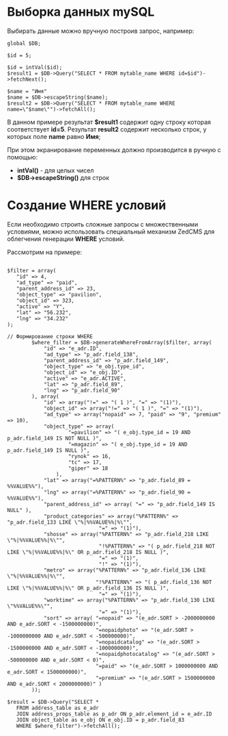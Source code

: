 # Выборка данных mySQL #

Выбирать данные можно вручную построив запрос, например:
```
global $DB;

$id = 5;

$id = intVal($id);
$result1 = $DB->Query("SELECT * FROM mytable_name WHERE id=$id")->fetchNext();

$name = "Имя"
$name = $DB->escapeString($name);
$result2 = $DB->Query("SELECT * FROM mytable_name WHERE name=\"$name\"")->fetchAll();
```

В данном примере результат **$result1** содержит одну строку которая соответствует **id=5**.
Результат **result2** содержит несколько строк, у которых поле **name** равно **Имя**;

При этом экранирование переменных должно производится в ручную с помощью:
  * **intVal()** - для целых чисел
  * **$DB->escapeString()** для строк

# Создание WHERE условий #
Если необходимо строить сложные запросы с множественными условиями, можно использовать специальный механизм ZedCMS для облегчения генерации **WHERE** условий.

Рассмотрим на примере:
```

$filter = array(
   "id" => 4,
   "ad_type" => "paid",
   "parent_address_id" => 23,
   "object_type" => "pavilion",
   "object_id" => 323,
   "active" => "Y",
   "lat" => "56.232",
   "lng" => "34.232"
);

// Формирование строки WHERE
        $where_filter = $DB->generateWhereFromArray($filter, array(
            "id" => "e_adr.ID",
            "ad_type" => "p_adr.field_138",
            "parent_address_id" => "p_adr.field_149",
            "object_type" => "e_obj.type_id",
            "object_id" => "e_obj.ID",
            "active" => "e_adr.ACTIVE",
            "lat" => "p_adr.field_89",
            "lng" => "p_adr.field_90"
        ), array(
            "id" => array("!=" => "( 1 )", "=" => "(1)"),
            "object_id" => array("!=" => "( 1 )", "=" => "(1)"),
            "ad_type" => array("nopaid" => 7, "paid" => "9", "premium" => 10),
            "object_type" => array(
                    "=pavilion" => "( e_obj.type_id = 19 AND p_adr.field_149 IS NOT NULL )",
                    "=magazin" => "( e_obj.type_id = 19 AND p_adr.field_149 IS NULL )",
                    "rynok" => 16,
                    "tc" => 17,
                    "giper" => 18
                ),
            "lat" => array("=%PATTERN%" => "p_adr.field_89 = %%VALUE%%"),
            "lng" => array("=%PATTERN%" => "p_adr.field_90 = %%VALUE%%"),
            "parent_address_id" => array( "=" => "p_adr.field_149 IS NULL" ),
            "product_categories" => array("%PATTERN%" => "p_adr.field_133 LIKE \"%|%%VALUE%%|%\"",
                              "=" => "(1)"),
            "shosse" => array("%PATTERN%" => "p_adr.field_218 LIKE \"%|%%VALUE%%|%\"",
                              "!%PATTERN%" => "( p_adr.field_218 NOT LIKE \"%|%%VALUE%%|%\" OR p_adr.field_218 IS NULL )",
                              "=" => "(1)",
                              "!" => "(1)"),
            "metro" => array("%PATTERN%" => "p_adr.field_136 LIKE \"%|%%VALUE%%|%\"",
                             "!%PATTERN%" => "( p_adr.field_136 NOT LIKE \"%|%%VALUE%%|%\" OR p_adr.field_136 IS NULL )",
                              "=" => "(1)"),
            "worktime" => array("%PATTERN%" => "p_adr.field_130 LIKE \"%%VALUE%%\"",
                              "=" => "(1)"),
            "sort" => array( "=nopaid" => "(e_adr.SORT > -2000000000 AND e_adr.SORT < -1500000000)",
                             "=nopaidphoto" => "(e_adr.SORT > -1000000000 AND e_adr.SORT < -500000000)",
                             "=nopaidcatalog" => "(e_adr.SORT > -1500000000 AND e_adr.SORT < -1000000000)", 
                             "=nopaidphotocatalog" => "(e_adr.SORT > -500000000 AND e_adr.SORT < 0)",
                             "=paid" => "(e_adr.SORT > 1000000000 AND e_adr.SORT < 1500000000)",
                             "=premium" => "(e_adr.SORT > 1500000000 AND e_adr.SORT < 2000000000)" )
        ));

$result = $DB->Query("SELECT *
   FROM address_table as e_adr
   JOIN address_props_table as p_adr ON p_adr.element_id = e_adr.ID
   JOIN object_table as e_obj ON e_obj.ID = p_adr.field_83
   WHERE $where_filter")->fetchAll();
```